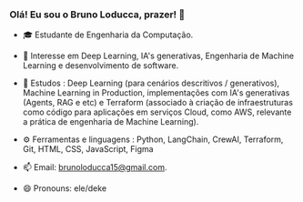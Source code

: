 ### Olá! Eu sou o Bruno Loducca, prazer! 👋

- 🎓 Estudante de Engenharia da Computação.

- 🔭 Interesse em Deep Learning, IA's generativas, Engenharia de Machine Learning e desenvolvimento de software. 

- 🌱 Estudos : Deep Learning (para cenários descritivos / generativos), Machine Learning in Production, implementações com IA's generativas (Agents, RAG e etc) e Terraform (associado à criação de
  infraestruturas como código para aplicações em serviços Cloud, como AWS, relevante a prática de engenharia de Machine Learning).

- ⚙️ Ferramentas e linguagens : Python, LangChain, CrewAI, Terraform, Git, HTML, CSS, JavaScript, Figma

- 📫 Email: brunoloducca15@gmail.com.

- 😄 Pronouns: ele/deke
